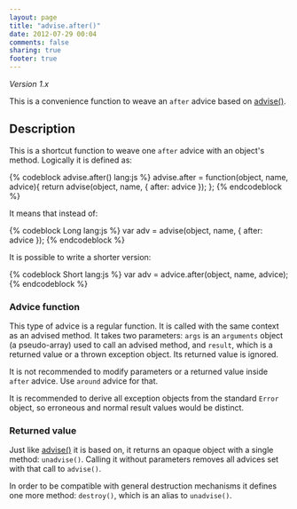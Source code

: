 ```yaml
---
layout: page
title: "advise.after()"
date: 2012-07-29 00:04
comments: false
sharing: true
footer: true
---
```


*Version 1.x*

This is a convenience function to weave an `after` advice based on [advise()](/1.x/docs/advise_js/advise/).

## Description

This is a shortcut function to weave one `after` advice with an object's method. Logically it is defined as:

{% codeblock advise.after() lang:js %}
advise.after = function(object, name, advice){
  return advise(object, name, {
    after: advice
  });
};
{% endcodeblock %}

It means that instead of:

{% codeblock Long lang:js %}
var adv = advise(object, name, {
  after: advice
});
{% endcodeblock %}

It is possible to write a shorter version:

{% codeblock Short lang:js %}
var adv = advice.after(object, name, advice);
{% endcodeblock %}

### Advice function

This type of advice is a regular function. It is called with the same context as an advised method. It takes
two parameters: `args` is an `arguments` object (a pseudo-array) used to call an advised method, and `result`,
which is a returned value or a thrown exception object. Its returned value is ignored.

It is not recommended to modify parameters or a returned value inside `after` advice. Use `around` advice for that.

It is recommended to derive all exception objects from the standard `Error` object, so erroneous and normal
result values would be distinct.

### Returned value

Just like [advise()](/1.x/docs/advise_js/advise/) it is based on, it returns an opaque object with a single method:
`unadvise()`. Calling it without parameters removes all advices set with that call to `advise()`.

In order to be compatible with general destruction mechanisms it defines one more method: `destroy()`, which is
an alias to `unadvise()`.
